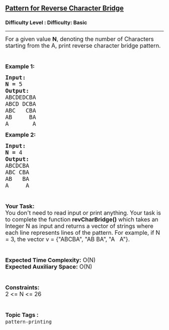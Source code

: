 <h2><a href="https://www.geeksforgeeks.org/problems/pattern-for-reverse-character-bridge5738/1?page=2&category=pattern-printing&sortBy=submissions">Pattern for Reverse Character Bridge</a></h2><h3>Difficulty Level : Difficulty: Basic</h3><hr><div class="problems_problem_content__Xm_eO"><p><span style="font-size:18px">For a given value <strong>N</strong>, denoting the number of Characters starting from the A, print reverse character bridge pattern.</span></p>

<p>&nbsp;</p>

<p><span style="font-size:18px"><strong>Example 1:</strong></span></p>

<pre><span style="font-size:18px"><strong>Input:</strong></span>
<span style="font-size:18px"><strong>N = </strong>5</span>
<span style="font-size:18px"><strong>Output:</strong></span>
<span style="font-size:18px">ABCDEDCBA</span>
<span style="font-size:18px">ABCD DCBA</span>
<span style="font-size:18px">ABC   CBA</span>
<span style="font-size:18px">AB     BA</span>
<span style="font-size:18px">A       A</span></pre>

<p><span style="font-size:18px"><strong>Example 2:</strong></span></p>

<pre><span style="font-size:18px"><strong>Input:</strong></span>
<span style="font-size:18px"><strong>N = </strong>4</span>
<span style="font-size:18px"><strong>Output:</strong></span>
<span style="font-size:18px">ABCDCBA</span>
<span style="font-size:18px">ABC CBA</span>
<span style="font-size:18px">AB   BA</span>
<span style="font-size:18px">A     A</span></pre>

<p>&nbsp;</p>

<p><span style="font-size:18px"><strong>Your Task:</strong><br>
You don't need to read input or print anything. Your task is to complete the function <strong>revCharBridge()</strong> which takes an Integer N as input and returns a vector of strings where each line represents lines of the pattern. For example, if N = 3, the vector v = {"ABCBA", "AB BA", "A&nbsp;&nbsp; A"}.</span></p>

<p>&nbsp;</p>

<p><span style="font-size:18px"><strong>Expected Time Complexity:</strong> O(N)<br>
<strong>Expected Auxiliary Space:</strong> O(N)</span></p>

<p>&nbsp;</p>

<p><span style="font-size:18px"><strong>Constraints:</strong></span><br>
<span style="font-size:18px">2 &lt;= N &lt;= 26</span></p>
</div><br><p><span style=font-size:18px><strong>Topic Tags : </strong><br><code>pattern-printing</code>&nbsp;